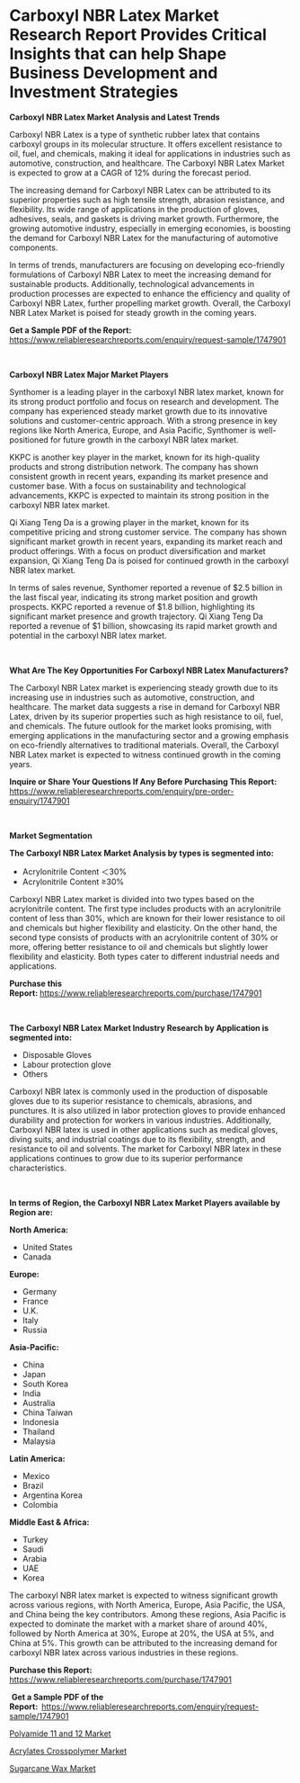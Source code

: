 <p><h1>Carboxyl NBR Latex Market Research Report Provides Critical Insights that can help Shape Business Development and Investment Strategies</h1></p><p><strong>Carboxyl NBR Latex Market Analysis and Latest Trends</strong></p>
<p><p>Carboxyl NBR Latex is a type of synthetic rubber latex that contains carboxyl groups in its molecular structure. It offers excellent resistance to oil, fuel, and chemicals, making it ideal for applications in industries such as automotive, construction, and healthcare. The Carboxyl NBR Latex Market is expected to grow at a CAGR of 12% during the forecast period.</p><p>The increasing demand for Carboxyl NBR Latex can be attributed to its superior properties such as high tensile strength, abrasion resistance, and flexibility. Its wide range of applications in the production of gloves, adhesives, seals, and gaskets is driving market growth. Furthermore, the growing automotive industry, especially in emerging economies, is boosting the demand for Carboxyl NBR Latex for the manufacturing of automotive components.</p><p>In terms of trends, manufacturers are focusing on developing eco-friendly formulations of Carboxyl NBR Latex to meet the increasing demand for sustainable products. Additionally, technological advancements in production processes are expected to enhance the efficiency and quality of Carboxyl NBR Latex, further propelling market growth. Overall, the Carboxyl NBR Latex Market is poised for steady growth in the coming years.</p></p>
<p><strong>Get a Sample PDF of the Report:&nbsp;</strong> <a href="https://www.reliableresearchreports.com/enquiry/request-sample/1747901">https://www.reliableresearchreports.com/enquiry/request-sample/1747901</a></p>
<p>&nbsp;</p>
<p><strong>Carboxyl NBR Latex Major Market Players</strong></p>
<p><p>Synthomer is a leading player in the carboxyl NBR latex market, known for its strong product portfolio and focus on research and development. The company has experienced steady market growth due to its innovative solutions and customer-centric approach. With a strong presence in key regions like North America, Europe, and Asia Pacific, Synthomer is well-positioned for future growth in the carboxyl NBR latex market.</p><p>KKPC is another key player in the market, known for its high-quality products and strong distribution network. The company has shown consistent growth in recent years, expanding its market presence and customer base. With a focus on sustainability and technological advancements, KKPC is expected to maintain its strong position in the carboxyl NBR latex market.</p><p>Qi Xiang Teng Da is a growing player in the market, known for its competitive pricing and strong customer service. The company has shown significant market growth in recent years, expanding its market reach and product offerings. With a focus on product diversification and market expansion, Qi Xiang Teng Da is poised for continued growth in the carboxyl NBR latex market.</p><p>In terms of sales revenue, Synthomer reported a revenue of $2.5 billion in the last fiscal year, indicating its strong market position and growth prospects. KKPC reported a revenue of $1.8 billion, highlighting its significant market presence and growth trajectory. Qi Xiang Teng Da reported a revenue of $1 billion, showcasing its rapid market growth and potential in the carboxyl NBR latex market.</p></p>
<p>&nbsp;</p>
<p><strong>What Are The Key Opportunities For Carboxyl NBR Latex Manufacturers?</strong></p>
<p><p>The Carboxyl NBR Latex market is experiencing steady growth due to its increasing use in industries such as automotive, construction, and healthcare. The market data suggests a rise in demand for Carboxyl NBR Latex, driven by its superior properties such as high resistance to oil, fuel, and chemicals. The future outlook for the market looks promising, with emerging applications in the manufacturing sector and a growing emphasis on eco-friendly alternatives to traditional materials. Overall, the Carboxyl NBR Latex market is expected to witness continued growth in the coming years.</p></p>
<p><strong>Inquire or Share Your Questions If Any Before Purchasing This Report:</strong> <a href="https://www.reliableresearchreports.com/enquiry/pre-order-enquiry/1747901">https://www.reliableresearchreports.com/enquiry/pre-order-enquiry/1747901</a></p>
<p>&nbsp;</p>
<p><strong>Market Segmentation</strong></p>
<p><strong>The Carboxyl NBR Latex Market Analysis by types is segmented into:</strong></p>
<p><ul><li>Acrylonitrile Content ＜30%</li><li>Acrylonitrile Content ≥30%</li></ul></p>
<p><p>Carboxyl NBR Latex market is divided into two types based on the acrylonitrile content. The first type includes products with an acrylonitrile content of less than 30%, which are known for their lower resistance to oil and chemicals but higher flexibility and elasticity. On the other hand, the second type consists of products with an acrylonitrile content of 30% or more, offering better resistance to oil and chemicals but slightly lower flexibility and elasticity. Both types cater to different industrial needs and applications.</p></p>
<p><strong>Purchase this Report:&nbsp;</strong><a href="https://www.reliableresearchreports.com/purchase/1747901">https://www.reliableresearchreports.com/purchase/1747901</a></p>
<p>&nbsp;</p>
<p><strong>The Carboxyl NBR Latex Market Industry Research by Application is segmented into:</strong></p>
<p><ul><li>Disposable Gloves</li><li>Labour protection glove</li><li>Others</li></ul></p>
<p><p>Carboxyl NBR latex is commonly used in the production of disposable gloves due to its superior resistance to chemicals, abrasions, and punctures. It is also utilized in labor protection gloves to provide enhanced durability and protection for workers in various industries. Additionally, Carboxyl NBR latex is used in other applications such as medical gloves, diving suits, and industrial coatings due to its flexibility, strength, and resistance to oil and solvents. The market for Carboxyl NBR latex in these applications continues to grow due to its superior performance characteristics.</p></p>
<p>&nbsp;</p>
<p><strong>In terms of Region, the Carboxyl NBR Latex Market Players available by Region are:</strong></p>
<p>
    <p> <strong> North America: </strong>
        <ul>
            <li>United States</li>
            <li>Canada</li>
        </ul>
        </p> 
    <p> <strong> Europe: </strong>
        <ul>
            <li>Germany</li>
            <li>France</li>
            <li>U.K.</li>
            <li>Italy</li>
            <li>Russia</li>
        </ul>
        </p> 
    <p> <strong> Asia-Pacific: </strong>
        <ul>
            <li>China</li>
            <li>Japan</li>
            <li>South Korea</li>
            <li>India</li>
            <li>Australia</li>
            <li>China Taiwan</li>
            <li>Indonesia</li>
            <li>Thailand</li>
            <li>Malaysia</li>
        </ul>
        </p> 
    <p> <strong> Latin America: </strong>
        <ul>
            <li>Mexico</li>
            <li>Brazil</li>
            <li>Argentina Korea</li>
            <li>Colombia</li>
        </ul>
        </p> 
    <p> <strong> Middle East & Africa: </strong>
        <ul>
            <li>Turkey</li>
            <li>Saudi</li>
            <li>Arabia</li>
            <li>UAE</li>
            <li>Korea</li>
        </ul>
    </p>
    </p>
<p><p>The carboxyl NBR latex market is expected to witness significant growth across various regions, with North America, Europe, Asia Pacific, the USA, and China being the key contributors. Among these regions, Asia Pacific is expected to dominate the market with a market share of around 40%, followed by North America at 30%, Europe at 20%, the USA at 5%, and China at 5%. This growth can be attributed to the increasing demand for carboxyl NBR latex across various industries in these regions.</p></p>
<p><strong>Purchase this Report: </strong><a href="https://www.reliableresearchreports.com/purchase/1747901">https://www.reliableresearchreports.com/purchase/1747901</a></p>
<p>&nbsp;<strong>Get a Sample PDF of the Report:&nbsp;&nbsp;</strong><a href="https://www.reliableresearchreports.com/enquiry/request-sample/1747901">https://www.reliableresearchreports.com/enquiry/request-sample/1747901</a></p>
<p><strong></strong></p>
<p><p><a href="https://view.publitas.com/reportprime-1/polyamide-11-and-12-market-size-market-trends-and-growth-outlook-forecasted-for-period-from-2023-to-2030/">Polyamide 11 and 12 Market</a></p><p><a href="https://view.publitas.com/reportprime-1/acrylates-crosspolymer-market-with-the-goal-of-estimating-the-market-size-and-future-growth-potential-of-various-market-segments-based-on-component-applications-end-user-and-region/">Acrylates Crosspolymer Market</a></p><p><a href="https://view.publitas.com/reportprime-1/global-sugarcane-wax-market-by-types-applications-and-major-players-with-regional-growth-rate-analysis-and-development-situation-from-2023-to-2030/">Sugarcane Wax Market</a></p></p>